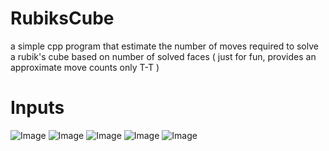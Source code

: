 # RubiksCube

a simple cpp program that estimate the number of moves required to solve a rubik's cube based on number of solved faces ( just for fun, provides an approximate move counts only T-T )

# Inputs

![Image](https://github.com/user-attachments/assets/b3565608-19b6-482b-8256-d487d64cbdf1)  ![Image](https://github.com/user-attachments/assets/647df01a-0fbf-43a9-bdfb-7607614b1379)  ![Image](https://github.com/user-attachments/assets/0fbe8415-bd60-4efe-9bdd-b9624161882f)  ![Image](https://github.com/user-attachments/assets/fe4f16fd-c379-4364-b905-e85b6a2966b3)  ![Image](https://github.com/user-attachments/assets/8e22f576-2c5f-47b6-99ab-4cadcefc175f)


